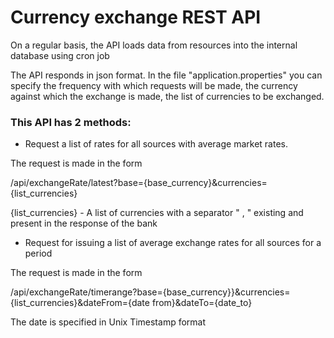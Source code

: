 # Currency exchange REST API

On a regular basis, the API loads data from resources into the internal database using cron job

The API responds in json format. In the file "application.properties" you can specify the frequency with which 
requests will be made, the currency against which the exchange is made, the list of currencies to be exchanged.

### This API has 2 methods:

* Request a list of rates for all sources with average market rates.

The request is made in the form

/api/exchangeRate/latest?base={base_currency}&currencies={list_currencies}

{list_currencies} - A list of currencies with a separator " , " existing and present in 
the response of the bank

* Request for issuing a list of average exchange rates for all sources for a period

The request is made in the form

/api/exchangeRate/timerange?base={base_currency}}&currencies={list_currencies}&dateFrom={date from}&dateTo={date_to}

The date is specified in Unix Timestamp format
